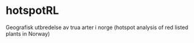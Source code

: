 # hotspotRL
Geografisk utbredelse av trua arter i norge (hotspot analysis of red listed plants in Norway)
